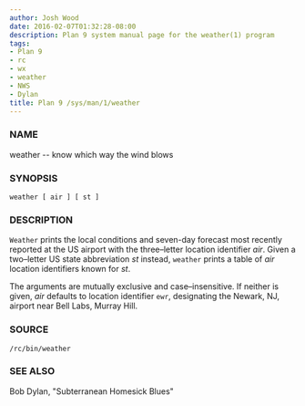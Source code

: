 ```yaml
---
author: Josh Wood
date: 2016-02-07T01:32:28-08:00
description: Plan 9 system manual page for the weather(1) program
tags:
- Plan 9
- rc
- wx
- weather
- NWS
- Dylan
title: Plan 9 /sys/man/1/weather
---
```


### NAME

weather -- know which way the wind blows

### SYNOPSIS

`weather [ air ] [ st ]`

### DESCRIPTION

`Weather` prints the local conditions and seven-day forecast most recently reported at the US airport with the three–letter location identifier *air*. Given a two–letter US state abbreviation *st* instead, `weather` prints a table of *air* location identifiers known for *st*.

The arguments are mutually exclusive and case–insensitive. If neither is given, *air* defaults to location identifier `ewr`, designating the Newark, NJ, airport near Bell Labs, Murray Hill.

### SOURCE

`/rc/bin/weather`

### SEE ALSO  

Bob Dylan, "Subterranean Homesick Blues"
